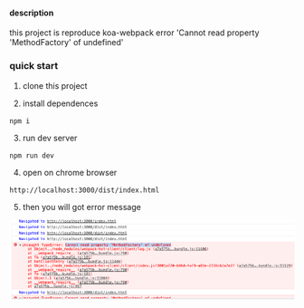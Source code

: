 #### description
this project is reproduce koa-webpack error 'Cannot read property 'MethodFactory' of undefined'

### quick start
1. clone this project

2. install dependences
```shell
npm i
```

3. run dev server
```shell
npm run dev
```
4. open on chrome browser
```
http://localhost:3000/dist/index.html
```

5. then you will got error message

![](./images/error.png)



